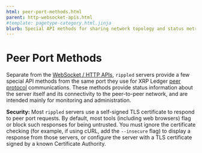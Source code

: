 ```yaml
---
html: peer-port-methods.html
parent: http-websocket-apis.html
#template: pagetype-category.html.jinja
blurb: Special API methods for sharing network topology and status metrics, served on the XRPL Peer Protocol port.
---
```

# Peer Port Methods

Separate from the [WebSocket / HTTP APIs](http-websocket-apis.html), `rippled` servers provide a few special API methods from the same port they use for XRP Ledger [peer protocol](peer-protocol.html) communications. These methods provide status information about the server itself and its connectivity to the peer-to-peer network, and are intended mainly for monitoring and administration.

**Security:** Most `rippled` servers use a self-signed TLS certificate to respond to peer port requests. By default, most tools (including web browsers) flag or block such responses for being untrusted. You must ignore the certificate checking (for example, if using cURL, add the `--insecure` flag) to display a response from those servers, or configure the server with a TLS certificate signed by a known Certificate Authority.

